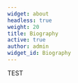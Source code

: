```yaml
---
widget: about
headless: true
weight: 20
title: Biography
active: true
author: admin
widget_id: Biography
---
```

TEST
